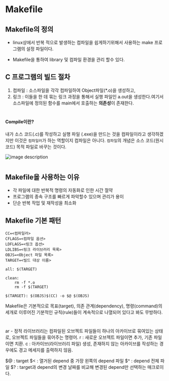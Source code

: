 # **Makefile**

## **Makefile의 정의**

- linux상에서 반복 적으로 발생하는 컴파일을 쉽게하기위해서 사용하는 make 프로그램의 설정 파일이다.

- Makefile을 통하여 library 및 컴파일 환경을 관리 할수 있다.

## C 프로그램의 빌드 절차

1. 컴파일 : 소스파일을 각각 컴파일하여 Object파일(\*.o)을 생성하고,
2. 링크 : 이들을 한 데 묶는 링크 과정을 통해서 실행 파일인 a.out을 생성한다.여기서 소스파일에 정의된 함수를 main에서 호출하는 **의존성**이 존재한다.

#

#### Compile이란?

내가 소스 코드(.c)를 작성하고 실행 파일 (.exe)을 만드는 것을 컴파일이라고 생각하겠지만 이것은 `컴파일러`가 하는 역할이지 컴파일은 아니다.
`컴파일`의 개념은 소스 코드(원시 코드) 목적 파일로 바꾸는 것이다.

<!-- Image -->

![image description](https://s3.us-west-2.amazonaws.com/secure.notion-static.com/77677ee2-8390-42f5-881b-88ad36191485/%E1%84%89%E1%85%B3%E1%84%8F%E1%85%B3%E1%84%85%E1%85%B5%E1%86%AB%E1%84%89%E1%85%A3%E1%86%BA_2021-11-17_%E1%84%8B%E1%85%A9%E1%84%92%E1%85%AE_4.14.40.png?X-Amz-Algorithm=AWS4-HMAC-SHA256&X-Amz-Content-Sha256=UNSIGNED-PAYLOAD&X-Amz-Credential=AKIAT73L2G45EIPT3X45%2F20220121%2Fus-west-2%2Fs3%2Faws4_request&X-Amz-Date=20220121T023515Z&X-Amz-Expires=86400&X-Amz-Signature=1eb7b649e18bd49d925f809a0e58722ab33b1e15e3bc2c3cdc632ca2b1f6a271&X-Amz-SignedHeaders=host&response-content-disposition=filename%20%3D%22%25E1%2584%2589%25E1%2585%25B3%25E1%2584%258F%25E1%2585%25B3%25E1%2584%2585%25E1%2585%25B5%25E1%2586%25AB%25E1%2584%2589%25E1%2585%25A3%25E1%2586%25BA%25202021-11-17%2520%25E1%2584%258B%25E1%2585%25A9%25E1%2584%2592%25E1%2585%25AE%25204.14.40.png%22&x-id=GetObject)

#

## Makefile을 사용하는 이유

- 각 파일에 대한 반복적 명령의 자동화로 인한 시간 절약
- 프로그램의 종속 구조를 빠르게 파악할수 있으며 관리가 용이
- 단순 반복 작업 및 재작성을 최소화

## Makefile 기본 패턴

```
CC=<컴파일러>
CFLAGS=<컴파일 옵션>
LDFLAGS=<링크 옵션>
LDLIBS=<링크 라이브러리 목록>
OBJS=<Object 파일 목록>
TARGET=<빌드 대상 이름>

all: $(TARGET)

clean:
    rm -f *.o
    rm -f $(TARGET)

$(TARGET): $(OBJS)$(CC) -o $@ $(OBJS)
```

Makefile은 기본적으로 목표(target), 의존 관계(dependency), 명령(command)의 세개로 이루어진 기분적인 규칙(rule)들이 계속적으로 나열되어 있다고 봐도 무방하다.

#

ar - 정적 라이브러리는 컴파일된 오브젝트 파일들이 하나의 아카이브로 묶여있는
상태로, 오브젝트 파일들을 묶어주는 명령어.
r : 새로운 오브젝트 파일이면 추가, 기존 파일이면 치환.
c : 아카이브(라이브러리 파일) 생성, 존재하지 않는 아카이브를 작성하는
경우에도 경고 메세지를 출력하지 않음.

$@ : target
$< : 열거된 depend 중 가장 왼쪽의 depend 파일
$^ : depend 전체 파일
$? : target과 depend의 변경 날짜를 비교해 변경된 depend만 선택하는 매크로이다.
